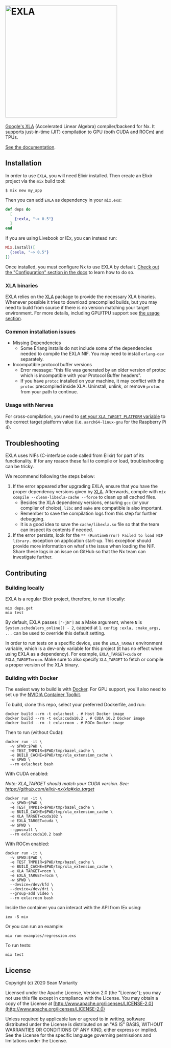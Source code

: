 <h1><img src="https://github.com/elixir-nx/nx/raw/main/exla/exla.png" alt="EXLA" width="350"></h1>

[Google's XLA](https://www.tensorflow.org/xla/) (Accelerated Linear Algebra) compiler/backend for Nx. It supports just-in-time (JIT) compilation to GPU (both CUDA and ROCm) and TPUs.

[See the documentation](https://hexdocs.pm/exla).

## Installation

In order to use `EXLA`, you will need Elixir installed. Then create an Elixir project via the `mix` build tool:

```
$ mix new my_app
```

Then you can add `EXLA` as dependency in your `mix.exs`:

```elixir
def deps do
  [
    {:exla, "~> 0.5"}
  ]
end
```

If you are using Livebook or IEx, you can instead run:

```elixir
Mix.install([
  {:exla, "~> 0.5"}
])
```

Once installed, you must configure Nx to use EXLA by default. [Check out the "Configuration" section in the docs](https://hexdocs.pm/exla/EXLA.html#module-configuration) to learn how to do so.

### XLA binaries

EXLA relies on the [XLA](https://github.com/elixir-nx/xla) package to provide the necessary XLA binaries. Whenever possible it tries to download precompiled builds, but you may need to build from source if there is no version matching your target environment. For more details, including GPU/TPU support see [the usage section](https://github.com/elixir-nx/xla#usage).

### Common installation issues

  * Missing Dependencies
    * Some Erlang installs do not include some of the dependencies needed to compile the EXLA NIF. You may need to install `erlang-dev` separately.
  * Incompatible protocol buffer versions
    * Error message: "this file was generated by an older version of protoc which is incompatible with your Protocol Buffer headers".
    * If you have `protoc` installed on your machine, it may conflict with the `protoc` precompiled inside XLA. Uninstall, unlink, or remove `protoc` from your path to continue.

### Usage with Nerves

For cross-compilation, you need to [set your `XLA_TARGET_PLATFORM` variable](https://github.com/elixir-nx/xla#xla_target_platform) to the correct target platform value (i.e. `aarch64-linux-gnu` for the Raspberry Pi 4).

## Troubleshooting

EXLA uses NIFs (C-interface code called from Elixir) for part of its functionality.
If for any reason these fail to compile or load, troubleshooting can be tricky.

We recommend following the steps below:

  1. If the error appeared after upgrading EXLA, ensure that you have the proper dependency versions given by [XLA](https://github.com/elixir-nx/xla). Afterwards, compile with `mix compile --clean-libexla-cache --force` to clean up all cached files.
     * Besides the XLA dependency versions, ensuring `gcc` (or your compiler of choice), `libc` and `make` are compatible is also important.
     * Remember to save the compilation logs from this step for further debugging.
     * It is a good idea to save the `cache/libexla.so` file so that the team can inspect its contents if needed.
  2. If the error persists, look for the `** (RuntimeError) Failed to load NIF library.` exception on application start-up.
    This exception should provide more information on what's the issue when loading the NIF. Share these logs in an issue on GitHub
    so that the Nx team can investigate further.


## Contributing

### Building locally

EXLA is a regular Elixir project, therefore, to run it locally:

```shell
mix deps.get
mix test
```

By default, EXLA passes `["-jN"]` as a Make argument, where `N` is `System.schedulers_online() - 2`, capped at `1`. `config :exla, :make_args, ...` can be used to override this default setting.

In order to run tests on a specific device, use the `EXLA_TARGET` environment variable, which is a dev-only variable for this project (it has no effect when using EXLA as a dependency). For example, `EXLA_TARGET=cuda` or `EXLA_TARGET=rocm`. Make sure to also specify `XLA_TARGET` to fetch or compile a proper version of the XLA binary.

### Building with Docker

The easiest way to build is with [Docker](https://docs.docker.com/get-docker/). For GPU support, you'll also need to set up the [NVIDIA Container Toolkit](https://github.com/NVIDIA/nvidia-docker).

To build, clone this repo, select your preferred Dockerfile, and run:

```shell
docker build --rm -t exla:host . # Host Docker image
docker build --rm -t exla:cuda10.2 . # CUDA 10.2 Docker image
docker build --rm -t exla:rocm . # ROCm Docker image
```

Then to run (without Cuda):

```shell
docker run -it \
  -v $PWD:$PWD \
  -e TEST_TMPDIR=$PWD/tmp/bazel_cache \
  -e BUILD_CACHE=$PWD/tmp/xla_extension_cache \
  -w $PWD \
  --rm exla:host bash
```

With CUDA enabled:

*Note: XLA_TARGET should match your CUDA version. See: https://github.com/elixir-nx/xla#xla_target*

```shell
docker run -it \
  -v $PWD:$PWD \
  -e TEST_TMPDIR=$PWD/tmp/bazel_cache \
  -e BUILD_CACHE=$PWD/tmp/xla_extension_cache \
  -e XLA_TARGET=cuda102 \
  -e EXLA_TARGET=cuda \
  -w $PWD \
  --gpus=all \
  --rm exla:cuda10.2 bash
```

With ROCm enabled:

```shell
docker run -it \
  -v $PWD:$PWD \
  -e TEST_TMPDIR=$PWD/tmp/bazel_cache \
  -e BUILD_CACHE=$PWD/tmp/xla_extension_cache \
  -e XLA_TARGET=rocm \
  -e EXLA_TARGET=rocm \
  -w $PWD \
  --device=/dev/kfd \
  --device=/dev/dri \
  --group-add video \
  --rm exla:rocm bash
```

Inside the container you can interact with the API from IEx using:

```shell
iex -S mix
```

Or you can run an example:

```shell
mix run examples/regression.exs
```

To run tests:

```shell
mix test
```

## License

Copyright (c) 2020 Sean Moriarity

Licensed under the Apache License, Version 2.0 (the "License");
you may not use this file except in compliance with the License.
You may obtain a copy of the License at [http://www.apache.org/licenses/LICENSE-2.0](http://www.apache.org/licenses/LICENSE-2.0)

Unless required by applicable law or agreed to in writing, software
distributed under the License is distributed on an "AS IS" BASIS,
WITHOUT WARRANTIES OR CONDITIONS OF ANY KIND, either express or implied.
See the License for the specific language governing permissions and
limitations under the License.
